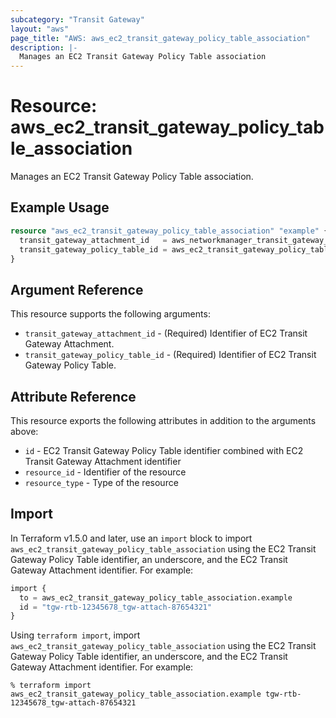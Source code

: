 ```yaml
---
subcategory: "Transit Gateway"
layout: "aws"
page_title: "AWS: aws_ec2_transit_gateway_policy_table_association"
description: |-
  Manages an EC2 Transit Gateway Policy Table association
---
```


# Resource: aws_ec2_transit_gateway_policy_table_association

Manages an EC2 Transit Gateway Policy Table association.

## Example Usage

```terraform
resource "aws_ec2_transit_gateway_policy_table_association" "example" {
  transit_gateway_attachment_id   = aws_networkmanager_transit_gateway_peering.example.transit_gateway_peering_attachment_id
  transit_gateway_policy_table_id = aws_ec2_transit_gateway_policy_table.example.id
}
```

## Argument Reference

This resource supports the following arguments:

* `transit_gateway_attachment_id` - (Required) Identifier of EC2 Transit Gateway Attachment.
* `transit_gateway_policy_table_id` - (Required) Identifier of EC2 Transit Gateway Policy Table.

## Attribute Reference

This resource exports the following attributes in addition to the arguments above:

* `id` - EC2 Transit Gateway Policy Table identifier combined with EC2 Transit Gateway Attachment identifier
* `resource_id` - Identifier of the resource
* `resource_type` - Type of the resource

## Import

In Terraform v1.5.0 and later, use an `import` block to import `aws_ec2_transit_gateway_policy_table_association` using the EC2 Transit Gateway Policy Table identifier, an underscore, and the EC2 Transit Gateway Attachment identifier. For example:

```terraform
import {
  to = aws_ec2_transit_gateway_policy_table_association.example
  id = "tgw-rtb-12345678_tgw-attach-87654321"
}
```

Using `terraform import`, import `aws_ec2_transit_gateway_policy_table_association` using the EC2 Transit Gateway Policy Table identifier, an underscore, and the EC2 Transit Gateway Attachment identifier. For example:

```console
% terraform import aws_ec2_transit_gateway_policy_table_association.example tgw-rtb-12345678_tgw-attach-87654321
```
